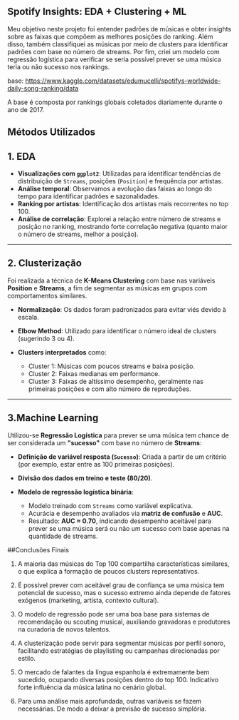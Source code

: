 ## Spotify Insights: EDA + Clustering + ML

Meu objetivo neste projeto foi entender padrões de músicas e obter insights sobre as faixas que compõem as melhores posições do ranking.
Além disso, também classifiquei as músicas por meio de clusters para identificar padrões com base no número de streams.
Por fim, criei um modelo com regressão logística para verificar se seria possível prever se uma música teria ou não sucesso nos rankings.

base: https://www.kaggle.com/datasets/edumucelli/spotifys-worldwide-daily-song-ranking/data

A base é composta por rankings globais coletados diariamente durante o ano de 2017.

## Métodos Utilizados

## 1. EDA

* **Visualizações com `ggplot2`**: Utilizadas para identificar tendências de distribuição de `Streams`, posições (`Position`) e frequência por artistas.
* **Análise temporal**: Observamos a evolução das faixas ao longo do tempo para identificar padrões e sazonalidades.
* **Ranking por artistas**: Identificação dos artistas mais recorrentes no top 100.
* **Análise de correlação**: Explorei a relação entre número de streams e posição no ranking, mostrando forte correlação negativa (quanto maior o número de streams, melhor a posição).

---

## 2. Clusterização

Foi realizada a técnica de **K-Means Clustering** com base nas variáveis **Position** e **Streams**, a fim de segmentar as músicas em grupos com comportamentos similares.

* **Normalização**: Os dados foram padronizados para evitar viés devido à escala.
* **Elbow Method**: Utilizado para identificar o número ideal de clusters (sugerindo 3 ou 4).
* **Clusters interpretados** como:

  * Cluster 1: Músicas com poucos streams e baixa posição.
  * Cluster 2: Faixas medianas em performance.
  * Cluster 3: Faixas de altíssimo desempenho, geralmente nas primeiras posições e com alto número de reproduções.

---

## 3.Machine Learning

Utilizou-se **Regressão Logística** para prever se uma música tem chance de ser considerada um **"sucesso"** com base no número de **Streams**:

* **Definição de variável resposta (`Sucesso`)**: Criada a partir de um critério (por exemplo, estar entre as 100 primeiras posições).
* **Divisão dos dados em treino e teste (80/20)**.
* **Modelo de regressão logística binária**:

  * Modelo treinado com `Streams` como variável explicativa.
  * Acurácia e desempenho avaliados via **matriz de confusão** e **AUC**.
  * Resultado: **AUC ≈ 0.70**, indicando desempenho aceitável para prever se uma música será ou não um sucesso com base apenas na quantidade de streams.
 
##Conclusões Finais

1. A maioria das músicas do Top 100 compartilha características similares, o que explica a formação de poucos clusters representativos.

2. É possível prever com aceitável grau de confiança se uma música tem potencial de sucesso, mas o sucesso extremo ainda depende de fatores exógenos (marketing, artista, contexto cultural).

3. O modelo de regressão pode ser uma boa base para sistemas de recomendação ou scouting musical, auxiliando gravadoras e produtores na curadoria de novos talentos.

4. A clusterização pode servir para segmentar músicas por perfil sonoro, facilitando estratégias de playlisting ou campanhas direcionadas por estilo.

5. O mercado de falantes da língua espanhola é extremamente bem sucedido, ocupando diversas posições dentro do top 100. Indicativo forte influência da música latina no cenário global.

6. Para uma análise mais aprofundada, outras variáveis se fazem necessárias. De modo a deixar a previsão de sucesso simplória.

